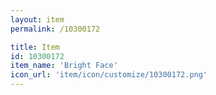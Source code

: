 ```yaml
---
layout: item
permalink: /10300172

title: Item
id: 10300172
item_name: 'Bright Face'
icon_url: 'item/icon/customize/10300172.png'
---
```

